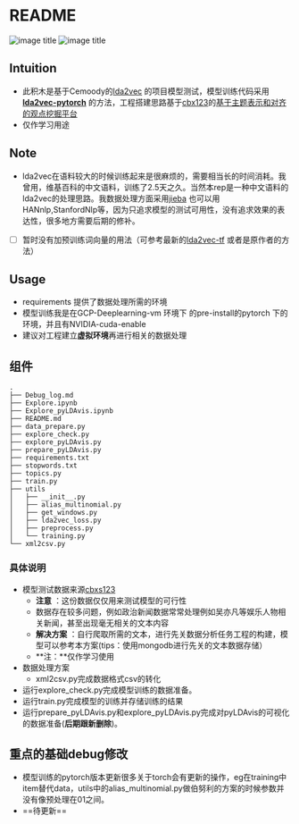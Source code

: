 # README

![image title](https://img.shields.io/badge/auther-JA1LE1-orange.svg)  ![image title](https://img.shields.io/badge/XMU-CSC-blue.svg)

## Intuition

- 此积木是基于Cemoody的[lda2vec](https://github.com/cemoody/lda2vec) 的项目模型测试，模型训练代码采用[**lda2vec-pytorch**](https://github.com/TropComplique/lda2vec-pytorch) 的方法，工程搭建思路基于[cbx123](https://github.com/cbxs123)的[基于主题表示和对齐的观点挖掘平台](https://github.com/cbxs123/Topic-Visualization) 
- 仅作学习用途



## Note

- lda2vec在语料较大的时候训练起来是很麻烦的，需要相当长的时间消耗。我曾用，维基百科的中文语料，训练了2.5天之久。当然本rep是一种中文语料的lda2vec的处理思路。我数据处理方面采用[jieba](https://github.com/fxsjy/jieba) 也可以用HANnlp,StanfordNlp等，因为只追求模型的测试可用性，没有追求效果的表达性，很多地方需要后期的修补。
- [ ] 暂时没有加预训练词向量的用法（可参考最新的[lda2vec-tf](https://github.com/nateraw/Lda2vec-Tensorflow) 或者是原作者的方法）



## Usage

- requirements 提供了数据处理所需的环境
- 模型训练我是在GCP-Deeplearning-vm 环境下 的pre-install的pytorch 下的环境，并且有NVIDIA-cuda-enable
- 建议对工程建立**虚拟环境**再进行相关的数据处理



## 组件

```
.
├── Debug_log.md
├── Explore.ipynb
├── Explore_pyLDAvis.ipynb
├── README.md
├── data_prepare.py
├── explore_check.py
├── explore_pyLDAvis.py
├── prepare_pyLDAvis.py
├── requirements.txt
├── stopwords.txt
├── topics.py
├── train.py
├── utils
│   ├── __init__.py
│   ├── alias_multinomial.py
│   ├── get_windows.py
│   ├── lda2vec_loss.py
│   ├── preprocess.py
│   └── training.py
└── xml2csv.py
```

### 具体说明

- 模型测试数据来源[cbxs123]([https://github.com/cbxs123/news-comment-spider/tree/master/0-data/%E5%8F%8C%E8%AF%AD%E6%96%B0%E9%97%BB%E9%9B%86](https://github.com/cbxs123/news-comment-spider/tree/master/0-data/双语新闻集))
  - **注意** ：这份数据仅仅用来测试模型的可行性
  - 数据存在较多问题，例如政治新闻数据常常处理例如吴亦凡等娱乐人物相关新闻，甚至出现毫无相关的文本内容
  - **解决方案** ：自行爬取所需的文本，进行先关数据分析任务工程的构建，模型可以参考本方案(tips：使用mongodb进行先关的文本数据存储）
  - **注：**仅作学习使用
- 数据处理方案
  - xml2csv.py完成数据格式csv的转化
- 运行explore_check.py完成模型训练的数据准备。
- 运行train.py完成模型的训练并存储训练的结果
- 运行prepare_pyLDAvis.py和explore_pyLDAvis.py完成对pyLDAvis的可视化的数据准备(**后期跟新删除**)。

## 重点的基础debug修改

- 模型训练的pytorch版本更新很多关于torch会有更新的操作，eg在training中item替代data，utils中的alias_multinomial.py做伯努利的方案的时候参数并没有像预处理在01之间。
- ==待更新==